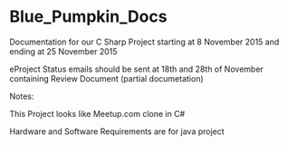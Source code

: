# Blue_Pumpkin_Docs
Documentation for our C Sharp Project starting at 8 November 2015 and ending at 25 November 2015

eProject Status emails should be sent at 18th and 28th of November containing Review Document (partial documetation)


Notes:

This Project looks like Meetup.com clone in C#

Hardware and Software Requirements are for java project 
